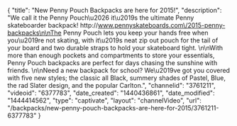 {
    "title": "New Penny Pouch Backpacks are here for 2015!",
    "description": "We call it the Penny Pouch\u2026 it\u2019s the ultimate Penny skateboarder backpack! http:\/\/www.pennyskateboards.com\/2015-penny-backpacks\n\nThe Penny Pouch lets you keep your hands free when you\u2019re not skating, with it\u2019s neat zip out pouch for the tail of your board and two durable straps to hold your skateboard tight. \n\nWith more than enough pockets and compartments to store your essentials, Penny Pouch backpacks are perfect for days chasing the sunshine with friends. \n\nNeed a new backpack for school? We\u2019ve got you covered with five new styles; the classic all Black, summery shades of Pastel, Blue, the rad Slater design, and the popular Carlton.",
    "channelid": "3761211",
    "videoid": "6377783",
    "date_created": "1440436861",
    "date_modified": "1444414562",
    "type": "captivate",
    "layout": "channelVideo",
    "url": "\/backpacks\/new-penny-pouch-backpacks-are-here-for-2015\/3761211-6377783"
}